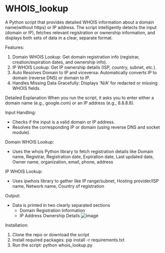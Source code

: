 # WHOIS_lookup
A Python script that provides detailed WHOIS information about a domain name(without https) or IP address. The script intelligently detects the input (domain or IP), fetches relevant registration or ownership information, and displays both sets of data in a clear, separate format.

Features:
1. Domain WHOIS Lookup: Get domain registration info (registrar, creation/expiration dates, and ownership info).
2. IP WHOIS Lookup: Get IP ownership details (ISP, country, subnet, etc.).
3. Auto Resolves Domain to IP and viceversa: Automatically converts IP to domain (reverse DNS) or domain to IP.
4. Handles Missing Data Gracefully: Displays 'N/A' for redacted or missing WHOIS fields.

Detailed Explanation
When you run the script, it asks you to enter either a domain name (e.g., google.com) or an IP address (e.g., 8.8.8.8).

Input Handling:
- Checks if the input is a valid domain or IP address.
- Resolves the corresponding IP or domain (using reverse DNS and socket module).

Domain WHOIS Lookup:
- Uses the whois Python library to fetch registration details like Domain name, Registrar, Registration date, Expiration date, Last updated date, Owner name, organization, email, phone, address

IP WHOIS Lookup:
- Uses ipwhois library to gather like IP range/subnet, Hosting provider/ISP name, Network name, Country of registration

Output:
- Data is printed in two clearly separated sections
  -  Domain Registration Information
  -  IP Address Ownership Details
![image](https://github.com/user-attachments/assets/1088bf40-2371-4494-b92a-ad03f19b7169)

Installation:
1. Clone the repo or download the script
2. Install required packages: pip install -r requirements.txt
3. Run the script: python whois_lookup.py
